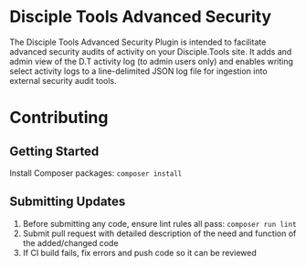 
# Disciple Tools Advanced Security
The Disciple Tools Advanced Security Plugin is intended to facilitate advanced security audits 
of activity on your Disciple.Tools site. It adds and admin view of the D.T activity log
(to admin users only) and enables writing select activity logs to a line-delimited JSON
log file for ingestion into external security audit tools.

# Contributing
## Getting Started
Install Composer packages: `composer install`

## Submitting Updates
1. Before submitting any code, ensure lint rules all pass: `composer run lint`
2. Submit pull request with detailed description of the need and function of the added/changed code
3. If CI build fails, fix errors and push code so it can be reviewed
